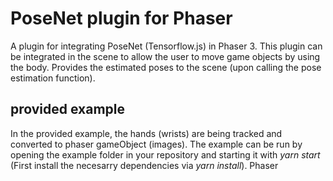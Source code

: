 # PoseNet plugin for Phaser

A plugin for integrating PoseNet (Tensorflow.js) in Phaser 3. 
This plugin can be integrated in the scene to allow the user to move game objects by using the body. 
Provides the estimated poses to the scene (upon calling the pose estimation function). 

## provided example
In the provided example, the hands (wrists) are being tracked and converted to phaser gameObject (images). The example can be run by opening the example folder in your repository and starting it with *yarn start* (First install the necesarry dependencies via *yarn install*). Phaser 
